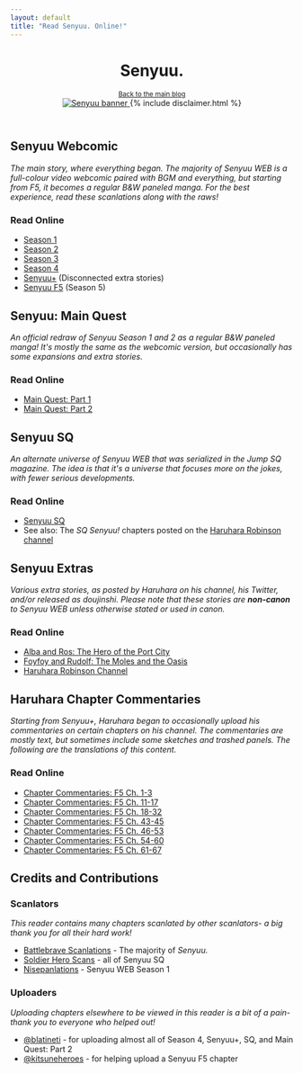 ```yaml
---
layout: default
title: "Read Senyuu. Online!"
---
```


<header>
  <h1>Senyuu.</h1>
  <small><a href="https://kimamanitranslate.tumblr.com/">Back to the main blog</a></small><br>
  <a rel="noopener noreferrer" target="_blank" href="https://seiga.nicovideo.jp/comic/senyu">
    <img src="https://i.imgur.com/8frOGaF.png" alt="Senyuu banner">
  </a>
  {% include disclaimer.html %}
</header>

<main>
<h2 id="web">Senyuu Webcomic</h2>
<em>The main story, where everything began. The majority of Senyuu WEB is a full-colour video webcomic paired with BGM and everything, but starting from F5, it becomes a regular B&W paneled manga. For the best experience, read these scanlations along with the raws!</em>
<h3>Read Online</h3>
<ul class="index">
  <li><a href="{{ site.baseurl }}/chapters/s1">Season 1</a></li>
  <li><a href="{{ site.baseurl }}/chapters/s2">Season 2</a></li>
  <li><a href="{{ site.baseurl }}/chapters/s3">Season 3</a></li>
  <li><a href="{{ site.baseurl }}/chapters/s4">Season 4</a></li>
  <li><a href="{{ site.baseurl }}/chapters/plus">Senyuu+</a> (Disconnected extra stories)</li>
  <li><a href="{{ site.baseurl }}/chapters/f5">Senyuu F5</a> (Season 5)</li>
</ul>
<h2 id="mq">Senyuu: Main Quest</h2>
<em>An official redraw of Senyuu Season 1 and 2 as a regular B&W paneled manga! It's mostly the same as the webcomic version, but occasionally has some expansions and extra stories.</em>
<h3>Read Online</h3>
<ul class="index">
  <li><a href="{{ site.baseurl }}/chapters/mq1">Main Quest: Part 1</a></li>
  <li><a href="{{ site.baseurl }}/chapters/mq2">Main Quest: Part 2</a></li>
</ul>
<h2 id="sq">Senyuu SQ</h2>
<em>An alternate universe of Senyuu WEB that was serialized in the Jump SQ magazine. The idea is that it's a universe that focuses more on the jokes, with fewer serious developments.</em>
<h3>Read Online</h3>
<ul class="index">
  <li><a href="{{ site.baseurl }}/chapters/sq">Senyuu SQ</a></li>
  <li>See also: The <em>SQ Senyuu!</em> chapters posted on the <a href="{{ site.baseurl }}/chapters/haruhara-channel">Haruhara Robinson channel</a></li>
</ul>
<h2 id="channel">Senyuu Extras</h2>
<em>Various extra stories, as posted by Haruhara on his channel, his Twitter, and/or released as doujinshi. Please note that these stories are <strong>non-canon</strong> to Senyuu WEB unless otherwise stated or used in canon.</em>
<h3>Read Online</h3>
<ul class="index">
  <li><a href="{{ site.baseurl }}/readers/haruhara-channel?chapter=1-1">Alba and Ros: The Hero of the Port City</a></li>
  <li><a href="{{ site.baseurl }}/readers/haruhara-channel?chapter=1-2">Foyfoy and Rudolf: The Moles and the Oasis</a></li>
  <li><a href="{{ site.baseurl }}/chapters/haruhara-channel">Haruhara Robinson Channel</a></li>
</ul>
<h2 id="commentary">Haruhara Chapter Commentaries</h2>
<em>Starting from Senyuu+, Haruhara began to occasionally upload his commentaries on certain chapters on his channel. The commentaries are mostly text, but sometimes include some sketches and trashed panels. The following are the translations of this content.</em>
<h3>Read Online</h3>
<ul class="index">
  <li><a href="https://kimamanitranslate.tumblr.com/post/645695654591610880/haruharas-chapter-commentaries-senyuu-f5-ch-1-3">Chapter Commentaries: F5 Ch. 1-3</a></li>
  <li><a href="https://kimamanitranslate.tumblr.com/post/645695651985997825/haruharas-chapter-commentaries-senyuu-f5-ch">Chapter Commentaries: F5 Ch. 11-17</a></li>
  <li><a href="https://kimamanitranslate.tumblr.com/post/645695649106575360/haruharas-chapter-commentaries-senyuu-f5-ch">Chapter Commentaries: F5 Ch. 18-32</a></li>
  <li><a href="https://kimamanitranslate.tumblr.com/post/645695635681640448/haruharas-chapter-commentaries-senyuu-f5-ch">Chapter Commentaries: F5 Ch. 43-45</a></li>
  <li><a href="https://kimamanitranslate.tumblr.com/post/656215996832661504/haruharas-chapter-commentaries-senyuu-f5-ch">Chapter Commentaries: F5 Ch. 46-53</a></li>
  <li><a href="https://kimamanitranslate.tumblr.com/post/667892325324898304/haruharas-chapter-commentaries-senyuu-f5-ch">Chapter Commentaries: F5 Ch. 54-60</a></li>
  <li><a href="https://kimamanitranslate.tumblr.com/post/679926116963713024/haruharas-chapter-commentaries-senyuu-f5-ch">Chapter Commentaries: F5 Ch. 61-67</a></li>
</ul>
<div class="alert flat">
  <h2>Credits and Contributions</h2>
  <h3>Scanlators</h3>
  <em>This reader contains many chapters scanlated by other scanlators- a big thank you for all their hard work!</em>
  <ul class="index">
    <li><a href="https://battlebrave.co.vu">Battlebrave Scanlations</a> - The majority of <em>Senyuu.</em></li>
    <li><a href="https://soldier-hero.tumblr.com/">Soldier Hero Scans</a> - all of Senyuu SQ</li>
    <li><a href="https://nisepanlations.tumblr.com">Nisepanlations</a> - Senyuu WEB Season 1</li>
  </ul>
  <h3>Uploaders</h3>
  <em>Uploading chapters elsewhere to be viewed in this reader is a bit of a pain- thank you to everyone who helped out!</em>
  <ul class="index">
    <li><a href="https://blatineti.tumblr.com">@blatineti</a> - for uploading almost all of Season 4, Senyuu+, SQ, and Main Quest: Part 2</li>
    <li><a href="https://kitsuneheroes.tumblr.com/">@kitsuneheroes</a> - for helping upload a Senyuu F5 chapter</li>
  </ul>
</div>
</main>